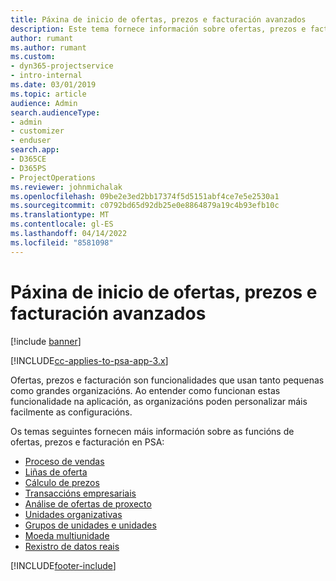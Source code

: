 ```yaml
---
title: Páxina de inicio de ofertas, prezos e facturación avanzados
description: Este tema fornece información sobre ofertas, prezos e facturación.
author: rumant
ms.author: rumant
ms.custom:
- dyn365-projectservice
- intro-internal
ms.date: 03/01/2019
ms.topic: article
audience: Admin
search.audienceType:
- admin
- customizer
- enduser
search.app:
- D365CE
- D365PS
- ProjectOperations
ms.reviewer: johnmichalak
ms.openlocfilehash: 09be2e3ed2bb17374f5d5151abf4ce7e5e2530a1
ms.sourcegitcommit: c0792bd65d92db25e0e8864879a19c4b93efb10c
ms.translationtype: MT
ms.contentlocale: gl-ES
ms.lasthandoff: 04/14/2022
ms.locfileid: "8581098"
---
```

# <a name="quoting-pricing-and-billing-home-page"></a>Páxina de inicio de ofertas, prezos e facturación avanzados

[!include [banner](../includes/psa-now-project-operations.md)]

[!INCLUDE[cc-applies-to-psa-app-3.x](../includes/cc-applies-to-psa-app-3x.md)]

Ofertas, prezos e facturación son funcionalidades que usan tanto pequenas como grandes organizacións. Ao entender como funcionan estas funcionalidade na aplicación, as organizacións poden personalizar máis facilmente as configuracións.

Os temas seguintes fornecen máis información sobre as funcións de ofertas, prezos e facturación en PSA:

- [Proceso de vendas](basic-sales-process.md)
- [Liñas de oferta](basic-quote-lines.md)
- [Cálculo de prezos](basic-pricing.md)
- [Transaccións empresariais](basic-business-transactions.md)
- [Análise de ofertas de proxecto](basic-analyzing-quotes.md)
- [Unidades organizativas](advanced-organizational.md)
- [Grupos de unidades e unidades](advanced-units.md)
- [Moeda multiunidade](advanced-currency.md)
- [Rexistro de datos reais](advanced-actuals.md)


[!INCLUDE[footer-include](../includes/footer-banner.md)]
